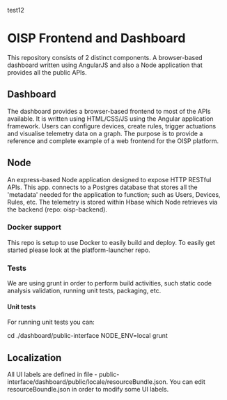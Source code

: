 test12
# OISP Frontend and Dashboard

This repository consists of 2 distinct components. A browser-based dashboard written using AngularJS and also a Node application that provides all the public APIs.

## Dashboard

The dashboard provides a browser-based frontend to most of the APIs available. It is written using HTML/CSS/JS using the Angular application framework. Users can configure devices, create rules, trigger actuations and visualise telemetry data on a graph. The purpose is to provide a reference and complete example of a web frontend for the OISP platform.

## Node

An express-based Node application designed to expose HTTP RESTful APIs. This app. connects to a Postgres database that stores all the 'metadata' needed for the application to function; such as Users, Devices, Rules, etc. The telemetry is stored within Hbase which Node retrieves via the backend (repo: oisp-backend).

### Docker support

This repo is setup to use Docker to easily build and deploy. To easily get started please look at the platform-launcher repo.

### Tests

We are using grunt in order to perform build activities, such static code analysis validation, running unit tests, packaging, etc.

#### Unit tests

For running unit tests you can:

cd ./dashboard/public-interface
NODE_ENV=local grunt

## Localization

All UI labels are defined in file - public-interface/dashboard/public/locale/resourceBundle.json. You can edit resourceBoundle.json in order to modify some UI labels.

